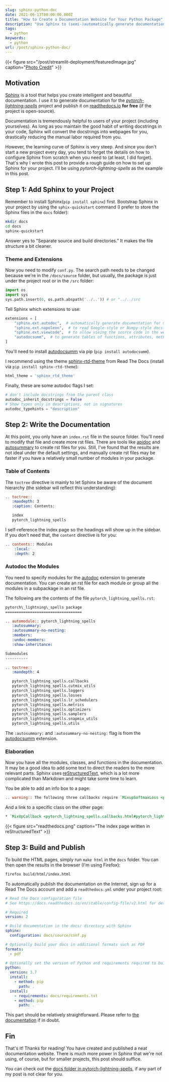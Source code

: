 ```yaml
---
slug: sphinx-python-doc
date: 2021-06-13T00:00:00.000Z
title: "How to Create a Documentation Website for Your Python Package"
description: "Use Sphinx to (semi-)automatically generate documentation from docstrings"
tags:
  - python
keywords:
  - python
url: /post/sphinx-python-doc/
---
```


{{< figure src="/post/streamlit-deployment/featuredImage.jpg" caption="[Photo Credit](https://pixabay.com/photos/people-religion-art-statue-street-3299174/)" >}}

## Motivation

[Sphinx](https://www.sphinx-doc.org/en/master/) is a tool that helps you create intelligent and beautiful documentation. I use it to generate documentation for the [_pytorch-lightning-spells_](https://github.com/veritable-tech/pytorch-lightning-spells) project and publish it on [readthedocs.io](https://pytorch-lightning-spells.readthedocs.io/) **for free** (if the project is open-source).

Documentation is tremendously helpful to users of your project (including yourselves). As long as you maintain the good habit of writing docstrings in your code, Sphinx will convert the docstrings into webpages for you, drastically reducing the manual labor required from you.

However, the learning curve of Sphinx is very steep. And since you don't start a new project every day, you tend to forget the details on how to configure Sphinx from scratch when you need to (at least, I did forget). That's why I wrote this post to provide a rough guide on how to set up Sphinx for your project. I'll be using _pytorch-lightning-spells_ as the example in this post.

## Step 1: Add Sphinx to your Project

Remember to install Sphinx(`pip install sphinx`) first. Bootstrap Sphinx in your project by using the `sphix-quickstart` command (I prefer to store the Sphinx files in the `docs` folder):

```bash
mkdir docs
cd docs
sphinx-quickstart
```

Answer yes to "Separate source and build directories." It makes the file structure a bit cleaner.

### Theme and Extensions

Now you need to modify `conf.py`. The search path needs to be changed because we're in the `/docs/source` folder, but usually, the package is just under the project root or in the `/src` folder:

```python
import os
import sys
sys.path.insert(0, os.path.abspath('../..')) # or "../../src
```

Tell Sphinx which extensions to use:

```python
extensions = [
    "sphinx.ext.autodoc",  # automatically generate documentation for modules
    "sphinx.ext.napoleon",  # to read Google-style or Numpy-style docstrings
    "sphinx.ext.viewcode",  # to allow vieing the source code in the web page
    "autodocsumm",  # to generate tables of functions, attributes, methods, etc.
]
```

You'll need to install [autodocsumm](https://github.com/Chilipp/autodocsumm) via pip (`pip install autodocsumm`).

I recommend using the theme [sphinx-rtd-theme](https://sphinx-rtd-theme.readthedocs.io/en/stable/) from Read The Docs (install via `pip install sphinx-rtd-theme`):

```python
html_theme = 'sphinx_rtd_theme'
```

Finally, these are some autodoc flags I set:

```python
# don't include docstrings from the parent class
autodoc_inherit_docstrings = False
# Show types only in descriptions, not in signatures
autodoc_typehints = "description"
```

## Step 2: Write the Documentation

At this point, you only have an `index.rst` file in the source folder. You'll need to modify that file and create more rst files. There are tools like [apidoc](https://www.sphinx-doc.org/en/master/man/sphinx-apidoc.html) and [autosummary](https://www.sphinx-doc.org/en/master/usage/extensions/autosummary.html) to create rst files for you. Still, I've found that the results are not ideal under the default settings, and manually create rst files may be faster if you have a relatively small number of modules in your package.

### Table of Contents

The `toctree` directive is mainly to let Sphinx be aware of the document hierarchy (the sidebar will reflect this understanding):

```rst
.. toctree::
   :maxdepth: 3
   :caption: Contents:

   index
   pytorch_lightning_spells
```

I self-reference the index page so the headings will show up in the sidebar.  If you don't need that, the `content` directive is for you:

```rst
.. contents:: Modules
    :local:
    :depth: 2
```

### Autodoc the Modules

You need to specify modules for the [autodoc](https://www.sphinx-doc.org/en/master/usage/extensions/autodoc.html) extension to generate documentation. You can create an rst file for each module or group all the modules in a subpackage in an rst file.

The following are the contents of the file `pytorch_lightning_spells.rst`:

```rst
pytorch\_lightning\_spells package
==================================

.. automodule:: pytorch_lightning_spells
   :autosummary:
   :autosummary-no-nesting:
   :members:
   :undoc-members:
   :show-inheritance:

Submodules
----------

.. toctree::
   :maxdepth: 4

   pytorch_lightning_spells.callbacks
   pytorch_lightning_spells.cutmix_utils
   pytorch_lightning_spells.loggers
   pytorch_lightning_spells.losses
   pytorch_lightning_spells.lr_schedulers
   pytorch_lightning_spells.metrics
   pytorch_lightning_spells.optimizers
   pytorch_lightning_spells.samplers
   pytorch_lightning_spells.snapmix_utils
   pytorch_lightning_spells.utils

```

The `:autosummary:` and `:autosummary-no-nesting:` flag is from the [autodocsumm](https://github.com/Chilipp/autodocsumm) extension.

### Elaboration

Now you have all the modules, classes, and functions in the documentation. It may be a good idea to add some text to direct the readers to the more relevant parts. Sphinx uses [reStructuredText](https://www.sphinx-doc.org/en/master/usage/restructuredtext/basics.html), which is a lot more complicated than Markdown and might take some time to learn.

You be able to add an info box to a page:

```rst
.. warning:: The following three callbacks require `MixupSoftmaxLoss <pytorch_lightning_spells.losses.html#pytorch_lightning_spells.losses.MixupSoftmaxLoss>`_ to be used. The target 1-D tensor will be converted to a 2-D one after the callback. The MixupSoftmaxLoss will calculate the correct cross-entropy loss from the 2-D tensor.
```

And a link to a specific class on the other page:

```rst
* `MixUpCallback <pytorch_lightning_spells.callbacks.html#pytorch_lightning_spells.callbacks.MixUpCallback>`_
```

{{< figure src="readthedocs.png" caption="The index page written in reStructuredText" >}}

## Step 3: Build and Publish

To build the HTML pages, simply run `make html` in the `docs` folder. You can then open the results in the browser (I'm using Firefox):

```bash
firefox build/html/index.html
```

To automatically publish the documentation on the Internet, sign up for a Read The Docs account and add a `readthedocs.yml` under your project root:

```yaml
# Read the Docs configuration file
# See https://docs.readthedocs.io/en/stable/config-file/v2.html for details

# Required
version: 2

# Build documentation in the docs/ directory with Sphinx
sphinx:
  configuration: docs/source/conf.py

# Optionally build your docs in additional formats such as PDF
formats:
  - pdf

# Optionally set the version of Python and requirements required to build your docs
python:
  version: 3.7
  install:
    - method: pip
      path: .
  install:
    - requirements: docs/requirements.txt
    - method: pip
      path: .
```

This part should be relatively straightforward. Please refer to [the documentation](https://docs.readthedocs.io/en/stable/intro/getting-started-with-sphinx.html) if in doubt.

## Fin

That's it! Thanks for reading! You have created and published a neat documentation website. There is much more power in Sphinx that we're not using, of course, but for smaller projects, this post should suffice.

You can check out the [docs folder in pytorch-lightning-spells](https://github.com/veritable-tech/pytorch-lightning-spells/tree/master/docs), if any part of my post is not clear for you.
